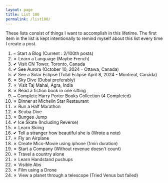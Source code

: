 ```yaml
---
layout: page
title: List 100
permalink: /list100/
---
```


These lists consist of things I want to accomplish in this lifetime. The first item in the list is kept intentionally to remind myself about this list every time I create a post. 

1. ~ Start a Blog (Current : 2/100th posts) <br>
2. ✗ Learn a Language (Maybe French) <br>
3. ✔ Visit CN Tower, Toronto, Canada <br>
4. ✔ See Aurora (October 10, 2024 - Ottawa, Canada) <br>
5.  ✔ See a Solar Eclipse (Total Eclipse April 8, 2024 - Montreal, Canada) <br>
6.  ✗ Sky Dive (Dubai preferably)<br>
7. ✗ Visit Taj Mahal, Agra, India <br>
8. ✗ Read a fiction book in one sitting <br>
9. ~ Complete Harry Porter Books Collection (4 Completed) <br>
10. ✗ Dinner at Michelin Star Restaurant <br>
11. ✗ Run a Half Marathon <br>
12. ✗ Scuba Dive <br>
13. ✗ Bungee Jump <br>
14. ✔ Ice Skate (Including Reverse) <br>
15. ✗ Learn Skiing <br>
16. ✔ Tell a stranger how beautiful she is (Wrote a note)<br>
17. ✗ Fly an Airplane <br>
18. ✗ Create Mico-Movie using iphone (1min duration)
19. ✗ Start a Company (Without revenue doesn't count) <br>
20. ✗ Travel a country alone <br>
21. ✗ Learn Handstand pushups <br>
22. ✗ Visible Abs <br>
23. ✗ Film using a Drone <br>
24. ✗ View a planet through a telescope (Tried Venus but failed) <br>